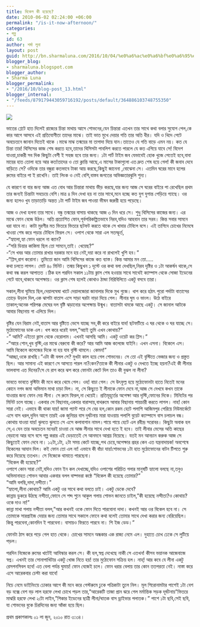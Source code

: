 ```yaml
---
title: বিকেল কী হয়েছে?
date: 2010-06-02 02:24:00 +06:00
permalink: "/is-it-now-afternoon/"
categories:
- গল্প
id: 63
author: শর্মা লুনা
layout: post
guid: http://bn.sharmaluna.com/2016/10/04/%e0%a6%ac%e0%a6%bf%e0%a6%95%e0%a7%87%e0%a6%b2-%e0%a6%95%e0%a7%80-%e0%a6%b9%e0%a7%9f%e0%a7%87%e0%a6%9b%e0%a7%87/
blogger_blog:
- sharmaluna.blogspot.com
blogger_author:
- Sharma Luna
blogger_permalink:
- "/2016/10/blog-post_13.html"
blogger_internal:
- "/feeds/879179443059716192/posts/default/364886103748755350"
---
```


![](https://2.bp.blogspot.com/-BlGQXkIzKyE/V_O7iVRXhMI/AAAAAAAAAYQ/1-g9KYBjNogxtx78QaAMBjWzGCmooXtSACK4B/s640/12938122_1027769180633395_899988094044819907_n.jpg)

ভাতের প্লেটে হাত দিলেই রাজ্যের চিন্তা মাথায় আসে শোভনের,যেন চিন্তারা এতখন তার সাথে কথা বলার সুযোগ পেল,কে কার আগে আসবে এই প্রতিযোগীতা তাদের মাঝে। তাই ভাত মুখে দেয়ার গতি তার অতি ধীর। যদি ও খিদে পেটে অবচেতনে জানান দিতেই থাকে ।মাঝে মাঝ তন্ময়ের মা তাগাদা দিয়ে যান।তাতেও যে গতি বাড়ে এমন নয়। কত যে চিন্তা তার! থিসিসের কাজ শেষ করতে হবে,তাদের থিসিসটা পাবলিশ করতে পারলে যে কত এগিয়ে যাবে সে! বিদেশ যাওয়া,চাকরী সব দিক কিছুটা বেশী ই সহজ হবে তার জন্য। ১টা পার্ট টাইম জব যেভাবেই হোক খুজে পেতেই হবে,বাবা মায়ের হাত তোলা হয়ে আর কত!তাদের ও তো ক্লান্তি আছে,এ মাসের টাকাগুলো এত দ্রুত শেষ হয়ে গেল! কী জবাব দেবে বাড়িতে সে? ওদিকে তার বন্ধুরা কতভাবে টাকা আয় করছে,কিছুই জানেনা ,বোঝেনা সে। এতদিন ঘরের মানে হলের রুমের বাইরে পা ই রাখেনি। তাই লিংক ও নেই বেশি,বাস্তব জগতের অভিজ্ঞতারঝুলি শুন্য।

যে কারণে বা যার জন্য আজ এত বোধ আর চিন্তারা মাথায় ভীড় করছে,যার জন্য আজ সে ঘরের বাইরে পা রেখেছিল প্রথম তার জন্যই চিন্তাটা সবচেয়ে বেশি।মাত্র ৪ দিন দেখা হয় না তার সাথে,মনে হচ্ছে কত যুগ যুগান্ত পেড়িয়ে গ্যাছে। ওর জন্য হলেও খুব তাড়াতাড়ি অন্তত ১টা পার্ট টাইম জব পাওয়া ভীষন জরুরী হয়ে পড়েছে।

আজ ও দেখা হলনা তার সাথে। বন্ধু তন্ময়ের বাসায় থাকছে আজ ৩ দিন ধরে সে। শুধু থিসিসের কাজের জন্য। এর মাঝে ফোন বেজে উঠল। অতি প্রত্যাশিত ফোন,পূর্বপরিকল্পিতভাবে নিরব,যদিও আহবান তার সরব। কিন্ত সবার সামনে ধরা যাবে না। কাটা মুরগীর মত ভিতরে ভিতরে ছটফট করতে থাকে সে খাবার টেবিলে বসে। এই তাগিদে চোখের নিমেষে খাওয়া শেষ করে পড়ার টেবিলে ফিরল সে। ওপাশ থেকে সারা এল সতস্ফূর্ত,  
-“হ্যালো,হ্যা ফোন ধরলে না ক্যান?  
-“সরি ডিয়ার কাকিমা ছিল তো সামনে,তাই। খেয়েছ?”  
-“সে খবর আর তোমার রাখার দরকার মনে হয় নেই,দয়া করে না রাখলেই খুশি হব।”  
-“প্লিস,রাগ করোনা। তুমিতো জান আমি থিসিসের কাজে কত ব্যাস্ত। কিন্ত আমার মন তো…..  
কথা চলতে লাগল। মোট ৪০ মিনিট। তন্ময় কিছুখন ১ দৃস্টে ওর কথা বলা দেখছিল,নিরব দৃষ্টির ও ১টা আকর্ষন থাকে,সে কথা বন্ধ করল আপাতত ।ঠিক হল পরদিন সকাল ১১টায় ক্লাস শেষ হওয়ার সাথে সাথেই ক্যাম্পাস থেকে সোজা ইডেনের গেটে যাবে,থাকবে অপেক্ষায়। ওর ক্লাস শেষ হলেই কোথাও ঠান্ডা নিরিবিলিতে একটু বসবে তারা।

সকাল,লীনা ঘুমিয়ে ছিল,দেয়ালঘেষা খাটে দেয়ালজোরা জানালার দিকে মুখ গুজে। ধাপ করে হঠাৎ পুরো পর্দাটা বাতাসের তোড়ে উড়াল দিল,এক ঝাপটা বাতাস এসে সাড়া ঘরটা নাড়া দিয়ে গেল। লীনার ঘুম ও ভাংল। উঠে বাইরে তাকাল;অনেক পরিপক্ক মেঘের দল বৃষ্টি ঝড়ানোর অপেক্ষায় উন্মুখ। বাতাসটা থমকে আছে একটু। সে জানাল আটকে আবার বিছানায় গা এলিয়ে দিল।

বৃষ্টির যেন বিরাম নেই,বাতাস আর বৃষ্টিতে ভেসে যাচ্ছে সব,কী করে বাইরে যাব! ছটফটিয়ে এ ঘর থেকে ও ঘর যাচ্ছে সে। মুঠোফোনের ডাক এল। খপ করে ধরেই বলল,”আ্যই তুমি এখন কোথায়?”  
-” আমি? এইতো ক্লাস থেকে বেরোলাম। এখনই আসছি আমি। একটু ওয়েট কর প্লিস।”  
-“আরে শোন,খুব বৃস্টি,এর মাঝে বেরুবো কী করে? আর আমি আজ কলেজে যাইনি। এখন এসনা। বিকেলে এস। আমি বিকেলে কলেজের দিকে না হয় যাব বৃস্টি থামলে। কেমন!”  
“আচ্ছা,ওকে রাখছি।”এটা কী বলল সে? মুখটা কাল হয়ে গেল শোভনের। সে তো এই বৃস্টিতে ভেজার জন্য ও প্রস্তুত ছিল। আর সামান্য এই কারণে সে আসতে পারল না?কেন?তাকে কী লীনার একটু ও দেখতে ইচ্ছে হয়না?এই কী লীনার ভালবাসা এত দিনের?সে যে রাগ করে ঝপ করে ফোনটা কেটে দিল তাও কী বুঝল না লীনা?

ভাবতে ভাবতে বৃস্টিটা কী মনে করে থেমে গেল। ওহ! বাচা গেল। সে উৎফুল্ল হয়ে মুঠোফোনটা হাতে নিতেই মনের কোনে নগদ জমা অভিমান মাথা চাড়া দিল। না, সে কিছুতে ই লীনাকে ফোন দেবে না,আজ সে দেখবে কখন তাকে যাওয়ার জন্য ফোন দেয় লীনা। সে রুমে ফিরল,না খেয়েই। প্রতিমূহূর্তের অপেক্ষা আর দৃস্টি,ফোনের দিকে। মিনিটের পর মিনিট চলে যাচ্ছে। একবার সে বিছানায়,একবার বারান্দায়,বাথরুমে আবার বিছানায় পায়চারী করতে লাগল। নাহ! কোন সারা নেই। এভাবে কী থাকা যায়! জামা প্যান্ট পরে সে বের হল,কোন রকম হেটে পলাশি আজিমপুর পেরিয়ে নিউমার্কেটে এসে বাস ধরল,দুদিন আগে তারই এক জুনিয়র বাস দুর্ঘটনায় মারা যাওয়ায় পলাশি বুয়েট ক্যাম্পাসে বাস চলাচল বন্ধ। কোথায় যাওয়া যায়! ঝুলতে ঝুলতে সে এসে কলাবাগান নামল।পায়ে পায়ে হেটে এল রবীন্দ্র সরোবর। কিছুটা অবাক হল সে,এ যেন তার অবচেতন মনেরই চাওয়া যে আজ লীনার সাথে দেখা হতে ই হবে। তাই লীনার মেসের অতি কাছের বেড়ানো আর বসে বসে গল্প করার এই ডেড়াতেই সে আনমনে আশ্রয় নিয়েছে। যতই মন আনচান করুক আজ সে কিছুতেই ফোন দেবে না। ১২টা,১টা, ২টা সময় কেটে যাচ্ছে,পথ চেয়ে,অপেক্ষার প্রহর কেন এত যন্ত্রনাদায়ক! অবশেষে বিকেলের আযান দিল। কই ফোন তো এল না! এভাবে কী বাঁচা যায়!শোভনের ১টা হাত মুঠোফোনের বাটন টিপতে শুরু করে দিয়েছে ততখন। সে নিজেকে থামাতে পারছেনা।  
“বিকেল কী হয়েছে?”  
ওপাশে কোন সারা নেই,যদিও ফোন ইন কল দেখাচ্ছে,যদিও ওপাশের পরিচিত গলার মানুষটি হ্যালো বলছে না,তবুও অভিমানাহত শোভন আবার একবার বলল বাষ্পভরা কন্ঠে “বিকেল কী হয়েছে তোমার?”  
“আমি বলছি,দাদা,নন্দীতা।”  
“হ্যালো,লীনা কোথায়? আমি একটু ওর সাথে কথা বলতে চাই। একটু ডেকে দেবে?  
কান্নায় ডুকরে উঠছে নন্দীতা,ফোনে সে শব্দ শুনে আকুল গলায় শোভন জানতে চাইল,”কী হয়েছে নন্দীতা?ও কোথায়?ওকে দাও না!”  
কান্না মাখা গলায় নন্দীতা বলল,”আর কখনই ওকে ফোন দিতে পারবোনা দাদা। কখনই আর ওর বিকেল হবে না। সে তোমাকে সারপ্রাইজ দেয়ার জন্য তোমার সাথে সকালে ফোনে কথা বলেই তোমার সাথে দেখা করার জন্য বেরিয়েছিল। কিন্তু পারবেনা,কোনদিন ই পারবেনা। বাসায়ও ফিরতে পারবে না। শি ইজ ডেড।”

ফোনটা ঠাস করে পড়ে গেল হাত থেকে। চোখের সামনে অন্ধকার এক রাজ্য নেমে এল। দুহাতে চোখ ঢেকে সে লুটিয়ে পড়ল।

পরদিন নিজেকে রুমের খাটেই আবিস্কার করল সে। কী হল,স্বপ্ন দেখেছে নাকী সে এতখন! কীসব ভয়ানক আজেবাজে স্বপ্ন। এখনই তার সোনাপাখিটার একটু খোজ নিতে হয়! তার মুঠোফোন সক্রিয় হল। নাহ্! আর কবে যে লীনা একটু রেসপনসিবল হবে! এত বেলা পর্যন্ত ঘুমায়! ফোন বেজেই চলে। ফোন ধরার বেলায় তার কোন ততপরতা নেই। নাস্তা করে এসে আরেকবার চেস্টা করা যাবে!

নিচে নেমে ডাইনিংয়ে ঢোকার আগে কী মনে করে গেস্টরুমে ঢুকে পত্রিকাটা তুলে নিল। মূল শিরোনামটার পাশেই ১টা বেশ বড় বক্সে বেশ বড় লাল হরফে লেখা চোখে পড়ল তার,”আরেকটি তাজা প্রান ঝরে গেল মর্মান্তিক সড়ক দূর্ঘটনায়”ভিতরে মাঝরি হরফে লেখা ২টো লাইন,”শিকার ইডেনের ছাত্রী লীনা/ঘাতক বাস ড্রাইভার পলাতক।” পাশে ১টা ছবি,সেই ছবি, যা শোভনের বুকে চিরদিনের জন্য আঁকা হয়ে ছিল।

প্রথম প্রকাশকালঃ ০১ লা জুন, ২০১০ রাত ৩:৩৪।